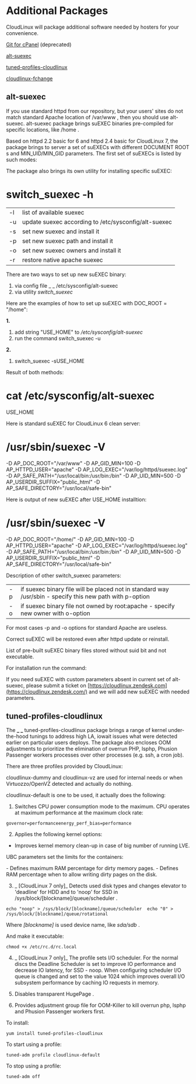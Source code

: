 # Additional Packages


CloudLinux will package additional software needed by hosters for your convenience.

[Git for cPanel](/deprecated/#git-for-cpanel) (deprecated)

[alt-suexec](/additional_packages/#alt-suexec)

<span class="notranslate"> [tuned-profiles-cloudlinux](/additional_packages/#tuned-profiles-cloudlinux) </span>

[cloudlinux-fchange](/cloudlinux-fchange/)

## alt-suexec




If you use standard httpd from our repository, but your users' sites do not match standard Apache location of <span class="notranslate"> /var/www </span> , then you should use alt-suexec.
alt-suexec package brings suEXEC binaries pre-compiled for specific locations, like <span class="notranslate"> /home </span> .



Based on httpd 2.2 basic for 6 and httpd 2.4 basic for CloudLinux 7, the package brings to server a set of suEXECs with different <span class="notranslate"> DOCUMENT ROOT </span> s and <span class="notranslate"> MIN_UID/MIN_GID </span> parameters. The first set of suEXECs is listed by such modes:




The package also brings its own utility for installing specific suEXEC:
<span class="notranslate"> </span>
# switch_suexec -h

| | |
|-|-|
|-l | list of available suexec|
|-u | update suexec according to <span class="notranslate"> /etc/sysconfig/alt-suexec </span>|
|-s | set new suexec and install it|
|-p | set new suexec path and install it|
|-o | set new suexec owners and install it|
|-r | restore native apache suexec|

There are two ways to set up new suEXEC binary:

1) via config file _ _ <span class="notranslate"> /etc/sysconfig/alt-suexec </span>
2) via utility _switch_suexec_

Here are the examples of how to set up suEXEC with <span class="notranslate"> DOC_ROOT = "/home": </span>

**1.**

1) add string <span class="notranslate"> "USE_HOME" </span> to <span class="notranslate"> _/etc/sysconfig/alt-suexec_   </span>
2) run the command <span class="notranslate"> switch_suexec -u </span>

**2.**

1) <span class="notranslate"> switch_suexec -sUSE_HOME </span>

Result of both methods:
<span class="notranslate"> </span>
# cat /etc/sysconfig/alt-suexec
USE_HOME

Here is standard suEXEC for CloudLinux 6 clean server:
<span class="notranslate"> </span>
# /usr/sbin/suexec -V
-D AP_DOC_ROOT="/var/www"
-D AP_GID_MIN=100
-D AP_HTTPD_USER="apache"
-D AP_LOG_EXEC="/var/log/httpd/suexec.log"
-D AP_SAFE_PATH="/usr/local/bin:/usr/bin:/bin"
-D AP_UID_MIN=500
-D AP_USERDIR_SUFFIX="public_html"
-D AP_SAFE_DIRECTORY="/usr/local/safe-bin"

Here is output of new suEXEC after <span class="notranslate"> USE_HOME </span> installtion:
<span class="notranslate"> </span>
# /usr/sbin/suexec -V
-D AP_DOC_ROOT="/home/"
-D AP_GID_MIN=100
-D AP_HTTPD_USER="apache"
-D AP_LOG_EXEC="/var/log/httpd/suexec.log"
-D AP_SAFE_PATH="/usr/local/bin:/usr/bin:/bin"
-D AP_UID_MIN=500
-D AP_USERDIR_SUFFIX="public_html"
-D AP_SAFE_DIRECTORY="/usr/local/safe-bin"

Description of other switch_suexec parameters:

| | |
|-|-|
|-p | if suexec binary file will be placed not in standard way <span class="notranslate"> /usr/sbin </span> - specify this new path with p-option|
|-o | if suexec binary file not owned by <span class="notranslate"> root:apache </span> - specify new owner with o-option|

For most cases -p and -o options for standard Apache are useless.

Correct suEXEC will be restored even after httpd update or reinstall.

List of pre-built suEXEC binary files stored without suid bit and not executable.



For installation run the command:





If you need suEXEC with custom parameters absent in current set of alt-suexec, please submit a ticket on [https://cloudlinux.zendesk.com](https://cloudlinux.zendesk.com/) and we will add new suEXEC with needed parameters.

## tuned-profiles-cloudlinux


The **_ _** <span class="notranslate"> tuned-profiles-cloudlinux </span> package brings a range of kernel under-the-hood tunings to address high LA, iowait issues what were detected earlier on particular users deploys. The package also encloses OOM adjustments to prioritize the elimination of overrun PHP, <span class="notranslate"> lsphp, Phusion Passenger </span> workers processes over other processes (e.g. ssh, a cron job).

There are three profiles provided by CloudLinux:






<span class="notranslate"> cloudlinux-dummy and  <span class="notranslate"> cloudlinux-vz are used for internal needs or when  <span class="notranslate"> Virtuozzo/OpenVZ </span>  detected and actually do nothing. </span> </span>

<span class="notranslate"> cloudlinux-default </span> is one to be used, it actually does the following:

1. Switches CPU power consumption mode to the maximum. CPU operates at maximum performance at the maximum clock rate:
<span class="notranslate"> </span>
```
governor=performanceenergy_perf_bias=performance
```





 2. Applies the following kernel options:
<span class="notranslate"> </span>
- Improves kernel memory clean-up in case of big number of running LVE.

UBC parameters set the limits for the containers:

<span class="notranslate">   </span> - Defines maximum RAM percentage for dirty memory pages.
<span class="notranslate"> </span> - Defines RAM percentage when to allow writing dirty pages on the disk.

3. _ [CloudLinux 7 only]_ Detects used disk types and changes elevator to <span class="notranslate"> 'deadline' </span> for HDD and to <span class="notranslate"> 'noop' </span> for SSD in <span class="notranslate"> /sys/block/[blockname]/queue/scheduler </span> . 


   <span class="notranslate"> </span>
```
echo "noop" > /sys/block/[blockname]/queue/scheduler  echo "0" > /sys/block/[blockname]/queue/rotational
```

Where <span class="notranslate"> _[blockname]_ </span> is used device name, like <span class="notranslate"> _sda/sdb_ </span> .

And make it executable:
<span class="notranslate"> </span>
```
chmod +x /etc/rc.d/rc.local
```

4. _ [CloudLinux 7 only]_ The profile sets <span class="notranslate"> I/O </span> scheduler. For the normal discs the <span class="notranslate"> Deadline Scheduler </span> is set to improve <span class="notranslate"> IO </span> performance and decrease <span class="notranslate"> IO </span> latency, for SSD - noop.
When configuring scheduler <span class="notranslate"> I/O </span> queue is changed and set to the value 1024 which improves overall <span class="notranslate"> I/O </span> subsystem performance by caching <span class="notranslate"> IO </span> requests in memory.

5. Disables transparent <span class="notranslate"> HugePage </span> .

6. Provides adjustment group file for OOM-Killer to kill overrun php, lsphp and <span class="notranslate"> Phusion Passenger </span> workers first.

To install:

<span class="notranslate"> </span>
```
yum install tuned-profiles-cloudlinux
```

To start using a profile:

<span class="notranslate"> </span>
```
tuned-adm profile cloudlinux-default
```

To stop using a profile:

<span class="notranslate"> </span>
```
tuned-adm off
```



